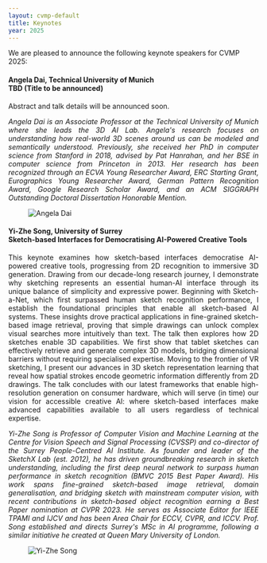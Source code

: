 ```yaml
---
layout: cvmp-default
title: Keynotes
year: 2025
---
```


We are pleased to announce the following keynote speakers for CVMP 2025:

<a name="AD" />
<div class="row">
<div class="col-xs-12 col-sm-7 col-md-8 col-lg-9" markdown="1" style="text-align: justify">

#### Angela Dai, Technical University of Munich <br> TBD (Title to be announced)

Abstract and talk details will be announced soon.

*Angela Dai is an Associate Professor at the Technical University of Munich where she leads the 3D AI Lab. Angela's research focuses on understanding how real-world 3D scenes around us can be modeled and semantically understood. Previously, she received her PhD in computer science from Stanford in 2018, advised by Pat Hanrahan, and her BSE in computer science from Princeton in 2013. Her research has been recognized through an ECVA Young Researcher Award, ERC Starting Grant, Eurographics Young Researcher Award, German Pattern Recognition Award, Google Research Scholar Award, and an ACM SIGGRAPH Outstanding Doctoral Dissertation Honorable Mention.*

</div>

<figure class="col-xs-6 col-sm-5 col-md-4 col-lg-3">
  <img src="https://www.3dunderstanding.org/team/00_angela_dai/picture.jpg" class="img-responsive img-thumbnail" alt="Angela Dai" title="Angela Dai">
</figure>

</div>

<a name="YS" />
<div class="row">
<div class="col-xs-12 col-sm-7 col-md-8 col-lg-9" markdown="1" style="text-align: justify">

#### Yi-Zhe Song, University of Surrey <br> Sketch-based Interfaces for Democratising AI-Powered Creative Tools

This keynote examines how sketch-based interfaces democratise AI-powered creative tools, progressing from 2D recognition to immersive 3D generation. Drawing from our decade-long research journey, I demonstrate why sketching represents an essential human-AI interface through its unique balance of simplicity and expressive power. Beginning with Sketch-a-Net, which first surpassed human sketch recognition performance, I establish the foundational principles that enable all sketch-based AI systems. These insights drove practical applications in fine-grained sketch-based image retrieval, proving that simple drawings can unlock complex visual searches more intuitively than text. The talk then explores how 2D sketches enable 3D capabilities. We first show that tablet sketches can effectively retrieve and generate complex 3D models, bridging dimensional barriers without requiring specialised expertise. Moving to the frontier of VR sketching, I present our advances in 3D sketch representation learning that reveal how spatial strokes encode geometric information differently from 2D drawings. The talk concludes with our latest frameworks that enable high-resolution generation on consumer hardware, which will serve (in time) our vision for accessible creative AI: where sketch-based interfaces make advanced capabilities available to all users regardless of technical expertise.

*Yi-Zhe Song is Professor of Computer Vision and Machine Learning at the Centre for Vision Speech and Signal Processing (CVSSP) and co-director of the Surrey People-Centred AI Institute. As founder and leader of the SketchX Lab (est. 2012), he has driven groundbreaking research in sketch understanding, including the first deep neural network to surpass human performance in sketch recognition (BMVC 2015 Best Paper Award). His work spans fine-grained sketch-based image retrieval, domain generalisation, and bridging sketch with mainstream computer vision, with recent contributions in sketch-based object recognition earning a Best Paper nomination at CVPR 2023. He serves as Associate Editor for IEEE TPAMI and IJCV and has been Area Chair for ECCV, CVPR, and ICCV. Prof. Song established and directs Surrey's MSc in AI programme, following a similar initiative he created at Queen Mary University of London.*

</div>

<figure class="col-xs-6 col-sm-5 col-md-4 col-lg-3">
  <img src="{{site.url}}/img/2025/keynotes/YiZhe_Song.jpg" class="img-responsive img-thumbnail" alt="Yi-Zhe Song" title="Yi-Zhe Song">
</figure>

</div>